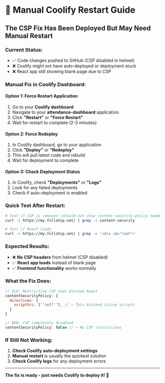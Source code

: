 # 🚀 Manual Coolify Restart Guide

## The CSP Fix Has Been Deployed But May Need Manual Restart

### Current Status:
- ✅ Code changes pushed to GitHub (CSP disabled in helmet)
- ❌ Coolify might not have auto-deployed or deployment stuck
- ❌ React app still showing blank page due to CSP

### Manual Fix in Coolify Dashboard:

#### Option 1: Force Restart Application
1. Go to your **Coolify dashboard**
2. Navigate to your **attendance-dashboard** application
3. Click **"Restart"** or **"Force Restart"**
4. Wait for restart to complete (2-3 minutes)

#### Option 2: Force Redeploy
1. In Coolify dashboard, go to your application
2. Click **"Deploy"** or **"Redeploy"**
3. This will pull latest code and rebuild
4. Wait for deployment to complete

#### Option 3: Check Deployment Status
1. In Coolify, check **"Deployments"** or **"Logs"**
2. Look for any failed deployments
3. Check if auto-deployment is enabled

### Quick Test After Restart:
```bash
# Test if CSP is removed (should not show content-security-policy header)
curl -I https://my.fullship.net/ | grep -i content-security

# Test if React loads
curl -s https://my.fullship.net/ | grep -o '<div id="root">'
```

### Expected Results:
- ❌ **No CSP headers** from helmet (CSP disabled)
- ✅ **React app loads** instead of blank page
- ✅ **Frontend functionality** works normally

### What the Fix Does:
```javascript
// OLD: Restrictive CSP that blocked React
contentSecurityPolicy: {
  directives: {
    scriptSrc: ["'self'"], // ← This blocked inline scripts
  }
}

// NEW: CSP completely disabled
contentSecurityPolicy: false // ← No CSP restrictions
```

### If Still Not Working:
1. **Check Coolify auto-deployment settings**
2. **Manual restart** is usually the quickest solution
3. **Check Coolify logs** for any deployment errors

---

**The fix is ready - just needs Coolify to deploy it!** 🎯
